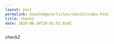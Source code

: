 ```yaml
---
layout: post
permalink: knowledge/articles/check2/index.html
title: check2
date: 2020-06-26T19:01:52.814Z
---
```

check2